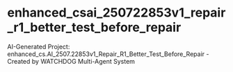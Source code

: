 # enhanced_csai_250722853v1_repair_r1_better_test_before_repair
AI-Generated Project: enhanced_cs.AI_2507.22853v1_Repair_R1_Better_Test_Before_Repair - Created by WATCHDOG Multi-Agent System
